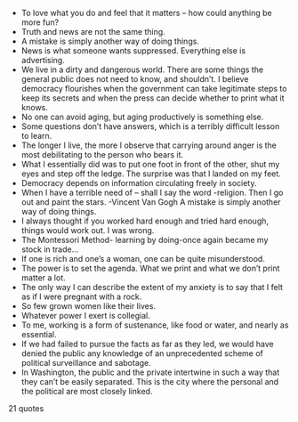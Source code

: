  - To love what you do and feel that it matters – how could anything be more fun?
 - Truth and news are not the same thing.
 - A mistake is simply another way of doing things.
 - News is what someone wants suppressed. Everything else is advertising.
 - We live in a dirty and dangerous world. There are some things the general public does not need to know, and shouldn’t. I believe democracy flourishes when the government can take legitimate steps to keep its secrets and when the press can decide whether to print what it knows.
 - No one can avoid aging, but aging productively is something else.
 - Some questions don’t have answers, which is a terribly difficult lesson to learn.
 - The longer I live, the more I observe that carrying around anger is the most debilitating to the person who bears it.
 - What I essentially did was to put one foot in front of the other, shut my eyes and step off the ledge. The surprise was that I landed on my feet.
 - Democracy depends on information circulating freely in society.
 - When I have a terrible need of – shall I say the word -religion. Then I go out and paint the stars. -Vincent Van Gogh A mistake is simply another way of doing things.
 - I always thought if you worked hard enough and tried hard enough, things would work out. I was wrong.
 - The Montessori Method- learning by doing-once again became my stock in trade...
 - If one is rich and one’s a woman, one can be quite misunderstood.
 - The power is to set the agenda. What we print and what we don’t print matter a lot.
 - The only way I can describe the extent of my anxiety is to say that I felt as if I were pregnant with a rock.
 - So few grown women like their lives.
 - Whatever power I exert is collegial.
 - To me, working is a form of sustenance, like food or water, and nearly as essential.
 - If we had failed to pursue the facts as far as they led, we would have denied the public any knowledge of an unprecedented scheme of political surveillance and sabotage.
 - In Washington, the public and the private intertwine in such a way that they can’t be easily separated. This is the city where the personal and the political are most closely linked.

21 quotes
